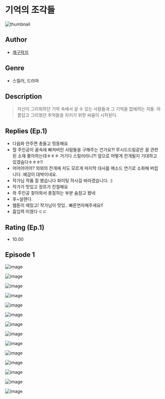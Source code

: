 # 기억의 조각들
![thumbnail](https://image-comic.pstatic.net/user_contents_data/challenge_comic/2023/05/23/366555/upload_4049352221873419321_480x623.jpeg)

## Author
- [깨구락지](https://comic.naver.com/artistTitle?id=366555)

## Genre
- 스릴러, 드라마

## Description
> 자신이 그리워하던 기억 속에서 살 수 있는 사람들과 그 기억을 없애려는 자들. 아름답고 그리웠던 추억들을 지키기 위한 싸움이 시작된다.

## Replies (Ep.1)
- 다음화 안주면 총들고 띵동해요
- 헐 주인공이 꿈속에 빠져버린 사람들을 구해주는 건가요?! 루시드드림같은 꿈 관련된 소재 좋아하는데ㅎㅎㅎ 거기다 스릴러라니?! 앞으로 어떻게 전개될지 기대하고 있겠슴다ㅎㅎㅎ!!
- 어어어어어? 의외의 전개에 저도 모르게 마지막 대사를 메소드 연기로 소화해 버립니다. 예감이 대박이네요.
- 작가님 작품 잘 봤습니다 화이팅 하시길 바라겠습니다. :)
- 작가가 맛있고 장르가 친절해요
- 와 주인공 찾아와서 총질하는 부분 숨참고 봤네
- 후~설렌다.
- 웹툰이 재밌고! 작가님이 맛있.. 빠른연자해주세요!!
- 흡입력 미쳤다 ㄷㄷ

## Rating (Ep.1)
- 10.00

## Episode 1
![image](https://image-comic.pstatic.net/user_contents_data/challenge_comic/2023/05/23/366555/upload_3617297822102664034.jpeg)

![image](https://image-comic.pstatic.net/user_contents_data/challenge_comic/2023/05/23/366555/upload_7234299866866278753.jpeg)

![image](https://image-comic.pstatic.net/user_contents_data/challenge_comic/2023/05/23/366555/upload_4121698983949198433.jpeg)

![image](https://image-comic.pstatic.net/user_contents_data/challenge_comic/2023/05/23/366555/upload_7148676282760638822.jpeg)

![image](https://image-comic.pstatic.net/user_contents_data/challenge_comic/2023/05/23/366555/upload_3978429311020644707.jpeg)

![image](https://image-comic.pstatic.net/user_contents_data/challenge_comic/2023/05/23/366555/upload_3834926550918259761.jpeg)

![image](https://image-comic.pstatic.net/user_contents_data/challenge_comic/2023/05/23/366555/upload_7234017099090310966.jpeg)

![image](https://image-comic.pstatic.net/user_contents_data/challenge_comic/2023/05/23/366555/upload_7306589238850577713.jpeg)

![image](https://image-comic.pstatic.net/user_contents_data/challenge_comic/2023/05/23/366555/upload_3474301958374909540.jpeg)

![image](https://image-comic.pstatic.net/user_contents_data/challenge_comic/2023/05/23/366555/upload_3487531278002108774.jpeg)

![image](https://image-comic.pstatic.net/user_contents_data/challenge_comic/2023/05/23/366555/upload_7221583790733670448.jpeg)

![image](https://image-comic.pstatic.net/user_contents_data/challenge_comic/2023/05/23/366555/upload_7220738284324075060.jpeg)

![image](https://image-comic.pstatic.net/user_contents_data/challenge_comic/2023/05/23/366555/upload_3688784752495978085.jpeg)

![image](https://image-comic.pstatic.net/user_contents_data/challenge_comic/2023/05/23/366555/upload_4049922868408562740.jpeg)
